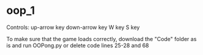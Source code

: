 # oop_1

Controls: 
up-arrow key
down-arrow key
W key
S key



To make sure that the game loads correctly, download the "Code" folder as is and run OOPong.py or delete code lines 25-28 and 68
